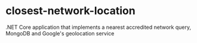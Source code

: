 # closest-network-location
.NET Core application that implements a nearest accredited network query, MongoDB and Google's geolocation service
